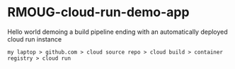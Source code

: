 # RMOUG-cloud-run-demo-app

Hello world demoing a build pipeline ending with an automatically deployed cloud run instance

```
my laptop > github.com > cloud source repo > cloud build > container registry > cloud run
```
